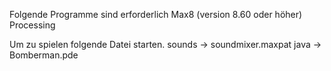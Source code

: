 Folgende Programme sind erforderlich
Max8 (version 8.60 oder höher)
Processing

Um zu spielen folgende Datei starten.
sounds -> soundmixer.maxpat
java -> Bomberman.pde